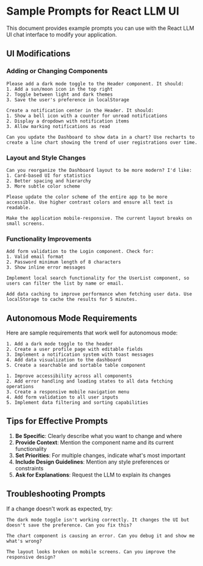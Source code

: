 # Sample Prompts for React LLM UI

This document provides example prompts you can use with the React LLM UI chat interface to modify your application.

## UI Modifications

### Adding or Changing Components

```
Please add a dark mode toggle to the Header component. It should:
1. Add a sun/moon icon in the top right
2. Toggle between light and dark themes
3. Save the user's preference in localStorage
```

```
Create a notification center in the Header. It should:
1. Show a bell icon with a counter for unread notifications
2. Display a dropdown with notification items
3. Allow marking notifications as read
```

```
Can you update the Dashboard to show data in a chart? Use recharts to create a line chart showing the trend of user registrations over time.
```

### Layout and Style Changes

```
Can you reorganize the Dashboard layout to be more modern? I'd like:
1. Card-based UI for statistics
2. Better spacing and hierarchy
3. More subtle color scheme
```

```
Please update the color scheme of the entire app to be more accessible. Use higher contrast colors and ensure all text is readable.
```

```
Make the application mobile-responsive. The current layout breaks on small screens.
```

### Functionality Improvements

```
Add form validation to the Login component. Check for:
1. Valid email format
2. Password minimum length of 8 characters
3. Show inline error messages
```

```
Implement local search functionality for the UserList component, so users can filter the list by name or email.
```

```
Add data caching to improve performance when fetching user data. Use localStorage to cache the results for 5 minutes.
```

## Autonomous Mode Requirements

Here are sample requirements that work well for autonomous mode:

```
1. Add a dark mode toggle to the header
2. Create a user profile page with editable fields
3. Implement a notification system with toast messages
4. Add data visualization to the dashboard
5. Create a searchable and sortable table component
```

```
1. Improve accessibility across all components
2. Add error handling and loading states to all data fetching operations
3. Create a responsive mobile navigation menu
4. Add form validation to all user inputs
5. Implement data filtering and sorting capabilities
```

## Tips for Effective Prompts

1. **Be Specific**: Clearly describe what you want to change and where
2. **Provide Context**: Mention the component name and its current functionality
3. **Set Priorities**: For multiple changes, indicate what's most important
4. **Include Design Guidelines**: Mention any style preferences or constraints
5. **Ask for Explanations**: Request the LLM to explain its changes

## Troubleshooting Prompts

If a change doesn't work as expected, try:

```
The dark mode toggle isn't working correctly. It changes the UI but doesn't save the preference. Can you fix this?
```

```
The chart component is causing an error. Can you debug it and show me what's wrong?
```

```
The layout looks broken on mobile screens. Can you improve the responsive design?
```
